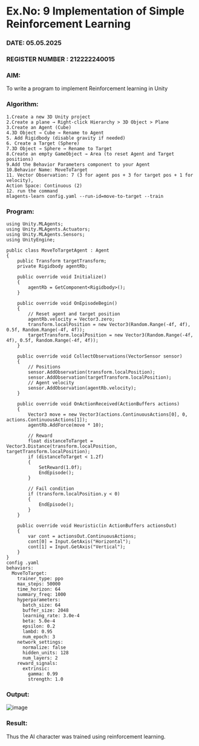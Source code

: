# Ex.No: 9  Implementation of Simple Reinforcement Learning 
### DATE:  05.05.2025                                                                           
### REGISTER NUMBER : 212222240015
### AIM: 
To write a program to implement  Reinforcement learning  in Unity 
### Algorithm:
```
1.Create a new 3D Unity project
2.Create a plane → Right-click Hierarchy > 3D Object > Plane
3.Create an Agent (Cube)
4.3D Object → Cube → Rename to Agent
5. Add Rigidbody (disable gravity if needed)
6. Create a Target (Sphere)
7.3D Object → Sphere → Rename to Target
8.Create an empty GameObject → Area (to reset Agent and Target positions)
9.Add the Behavior Parameters component to your Agent
10.Behavior Name: MoveToTarget
11. Vector Observation: 7 (3 for agent pos + 3 for target pos + 1 for velocity), 
Action Space: Continuous (2)
12. run the command 
mlagents-learn config.yaml --run-id=move-to-target --train
```  
### Program:
```
using Unity.MLAgents;
using Unity.MLAgents.Actuators;
using Unity.MLAgents.Sensors;
using UnityEngine;

public class MoveToTargetAgent : Agent
{
    public Transform targetTransform;
    private Rigidbody agentRb;

    public override void Initialize()
    {
        agentRb = GetComponent<Rigidbody>();
    }

    public override void OnEpisodeBegin()
    {
        // Reset agent and target position
        agentRb.velocity = Vector3.zero;
        transform.localPosition = new Vector3(Random.Range(-4f, 4f), 0.5f, Random.Range(-4f, 4f));
        targetTransform.localPosition = new Vector3(Random.Range(-4f, 4f), 0.5f, Random.Range(-4f, 4f));
    }

    public override void CollectObservations(VectorSensor sensor)
    {
        // Positions
        sensor.AddObservation(transform.localPosition);
        sensor.AddObservation(targetTransform.localPosition);
        // Agent velocity
        sensor.AddObservation(agentRb.velocity);
    }

    public override void OnActionReceived(ActionBuffers actions)
    {
        Vector3 move = new Vector3(actions.ContinuousActions[0], 0, actions.ContinuousActions[1]);
        agentRb.AddForce(move * 10);

        // Reward
        float distanceToTarget = Vector3.Distance(transform.localPosition, targetTransform.localPosition);
        if (distanceToTarget < 1.2f)
        {
            SetReward(1.0f);
            EndEpisode();
        }

        // Fail condition
        if (transform.localPosition.y < 0)
        {
            EndEpisode();
        }
    }

    public override void Heuristic(in ActionBuffers actionsOut)
    {
        var cont = actionsOut.ContinuousActions;
        cont[0] = Input.GetAxis("Horizontal");
        cont[1] = Input.GetAxis("Vertical");
    }
}
config .yaml
behaviors:
  MoveToTarget:
    trainer_type: ppo
    max_steps: 50000
    time_horizon: 64
    summary_freq: 1000
    hyperparameters:
      batch_size: 64
      buffer_size: 2048
      learning_rate: 3.0e-4
      beta: 5.0e-4
      epsilon: 0.2
      lambd: 0.95
      num_epoch: 3
    network_settings:
      normalize: false
      hidden_units: 128
      num_layers: 2
    reward_signals:
      extrinsic:
        gamma: 0.99
        strength: 1.0
```
### Output:


![image](https://github.com/user-attachments/assets/e0119cb8-d61c-4907-9b20-73e39b3cf9d0)







### Result:
Thus the AI character was trained using reinforcement learning.
